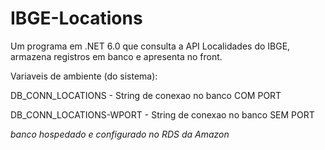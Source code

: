# IBGE-Locations
Um programa em .NET 6.0 que consulta a API Localidades do IBGE, armazena registros em banco e apresenta no front. 


Variaveis de ambiente (do sistema):

DB_CONN_LOCATIONS - String de conexao no banco COM PORT 

DB_CONN_LOCATIONS-WPORT - String de conexao no banco SEM PORT 

*banco hospedado e configurado no RDS da Amazon*
